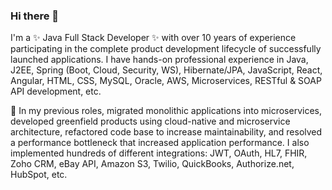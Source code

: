 ### Hi there 👋

I'm a ✨ Java Full Stack Developer ✨ with over 10 years of experience participating in the complete product development lifecycle of successfully launched applications. I have hands-on professional experience in Java, J2EE, Spring (Boot, Cloud, Security, WS), Hibernate/JPA, JavaScript, React, Angular, HTML, CSS, MySQL, Oracle, AWS, Microservices, RESTful & SOAP API development, etc.

🔭 In my previous roles, migrated monolithic applications into microservices, developed greenfield products using cloud-native and microservice architecture, refactored code base to increase maintainability, and resolved a performance bottleneck that increased application performance. I also implemented hundreds of different integrations: JWT, OAuth, HL7, FHIR, Zoho CRM, eBay API, Amazon S3, Twilio, QuickBooks, Authorize.net, HubSpot, etc.

